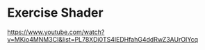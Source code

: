 # Exercise Shader
https://www.youtube.com/watch?v=MKio4MNM3CI&list=PL78XDi0TS4lEDHfahG4ddRwZ3AUrOIYcq
